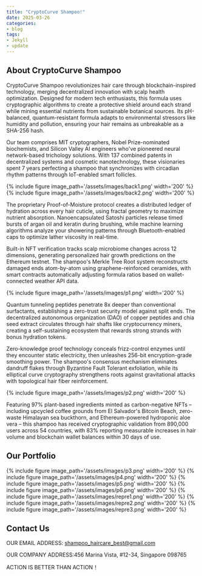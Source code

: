 ```yaml
---
title: "CryptoCurve Shampoo!"
date: 2025-03-26
categories:
- blog
tags:
- Jekyll
- update
---
```


## About CryptoCurve Shampoo

CryptoCurve Shampoo revolutionizes hair care through blockchain-inspired technology, merging decentralized innovation with scalp health optimization. Designed for modern tech enthusiasts, this formula uses cryptographic algorithms to create a protective shield around each strand while mining essential nutrients from sustainable botanical sources. Its pH-balanced, quantum-resistant formula adapts to environmental stressors like humidity and pollution, ensuring your hair remains as unbreakable as a SHA-256 hash.

Our team comprises MIT cryptographers, Nobel Prize-nominated biochemists, and Silicon Valley AI engineers who've pioneered neural network-based trichology solutions. With 137 combined patents in decentralized systems and cosmetic nanotechnology, these visionaries spent 7 years perfecting a shampoo that synchronizes with circadian rhythm patterns through IoT-enabled smart follicles.

{% include figure image_path='/assets/images/back1.png' width='200' %}
{% include figure image_path='/assets/images/back2.png' width='200' %}

The proprietary Proof-of-Moisture protocol creates a distributed ledger of hydration across every hair cuticle, using fractal geometry to maximize nutrient absorption. Nanoencapsulated Satoshi particles release timed bursts of argan oil and keratin during brushing, while machine learning algorithms analyze your showering patterns through Bluetooth-enabled caps to optimize lather viscosity in real-time.

Built-in NFT verification tracks scalp microbiome changes across 12 dimensions, generating personalized hair growth predictions on the Ethereum testnet. The shampoo's Merkle Tree Root system reconstructs damaged ends atom-by-atom using graphene-reinforced ceramides, with smart contracts automatically adjusting formula ratios based on wallet-connected weather API data.

{% include figure image_path='/assets/images/p1.png' width='200' %}

Quantum tunneling peptides penetrate 8x deeper than conventional surfactants, establishing a zero-trust security model against split ends. The decentralized autonomous organization (DAO) of copper peptides and chia seed extract circulates through hair shafts like cryptocurrency miners, creating a self-sustaining ecosystem that rewards strong strands with bonus hydration tokens.

Zero-knowledge proof technology conceals frizz-control enzymes until they encounter static electricity, then unleashes 256-bit encryption-grade smoothing power. The shampoo's consensus mechanism eliminates dandruff flakes through Byzantine Fault Tolerant exfoliation, while its elliptical curve cryptography strengthens roots against gravitational attacks with topological hair fiber reinforcement.

{% include figure image_path='/assets/images/p2.png' width='200' %}

Featuring 97% plant-based ingredients minted as carbon-negative NFTs – including upcycled coffee grounds from El Salvador's Bitcoin Beach, zero-waste Himalayan sea buckthorn, and Ethereum-powered hydroponic aloe vera – this shampoo has received cryptographic validation from 890,000 users across 54 countries, with 83% reporting measurable increases in hair volume and blockchain wallet balances within 30 days of use.

## Our Portfolio

{% include figure image_path='/assets/images/p3.png' width='200' %}
{% include figure image_path='/assets/images/p4.png' width='200' %}
{% include figure image_path='/assets/images/p5.png' width='200' %}
{% include figure image_path='/assets/images/p6.png' width='200' %}
{% include figure image_path='/assets/images/repre1.png' width='200' %}
{% include figure image_path='/assets/images/repre2.png' width='200' %}
{% include figure image_path='/assets/images/repre3.png' width='200' %}

## Contact Us

OUR EMAIL ADDRESS: shampoo_haircare_best@gmail.com

OUR COMPANY ADDRESS:456 Marina Vista, #12-34, Singapore 098765

ACTION IS BETTER THAN ACTION！
